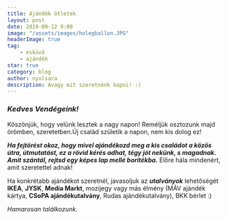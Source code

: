 ```yaml
---
title: Ajándék ötletek
layout: post
date: 2019-09-12 9:00
image: "/assets/images/holegballon.JPG"
headerImage: true
tag:
    - esküvő
    - ajándék
star: true
category: blog
author: nyulsara
description: Avagy mit szeretnénk kapni! :)
---
```


### ***Kedves Vendégeink!***

Köszönjük, hogy velünk lesztek a nagy napon!  Reméljük osztozunk majd örömben, szeretetben.Új család születik a napon, nem kis dolog ez!

***Ha fejtörést okoz, hogy mivel ajándékozd meg a kis családot a közös útra, útmutatást, ez a rövid kérés adhat, tégy jót nekünk, s magadnak. Amit szántál, rejtsd egy képes lap mellé borítékba.*** Előre hála mindenért, amit szeretettel adnak!

Ha konkrétabb ajándékot szeretnél, javasoljuk az ***utalványok*** lehetőségét **IKEA**, **JYSK**, **Media Markt**, mozijegy vagy más élmény (MÁV ajándék kártya, **CSoPA ajándékutalvány**, Rudas ajándékutalvány), BKK bérlet :)

*Hamarosan találkozunk.*

